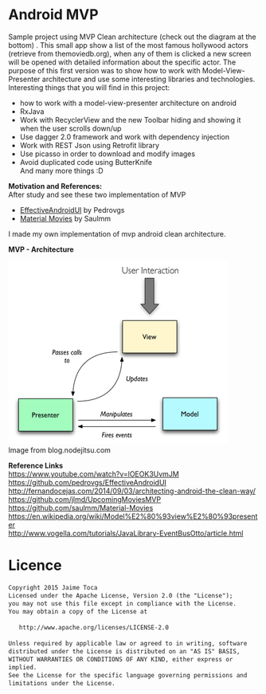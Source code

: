 # Android MVP
Sample project using MVP Clean architecture (check out the diagram at the bottom) . This small app show a list of the most famous hollywood actors (retrieve from themoviedb.org), when any of them is clicked a new screen will be opened with detailed information about the specific actor. The purpose of this first version was to show how to work with Model-View-Presenter architecture and use some interesting libraries and technologies.
Interesting things that you will find in this project: 

 - how to work with a model-view-presenter architecture on android
 - RxJava
 - Work with RecyclerView and the new Toolbar hiding and showing it when the user scrolls down/up
 - Use dagger 2.0 framework and work with dependency injection 
 - Work with REST Json using Retrofit library
 - Use picasso in order to download and modify images
 - Avoid duplicated code using ButterKnife <br/>
And many more things :D <br/>

**Motivation and References:** <br />
After study and see these two implementation of MVP

- [EffectiveAndroidUI](https://github.com/pedrovgs/EffectiveAndroidUI) by Pedrovgs
- [Material Movies](https://github.com/saulmm/Material-Movies) by Saulmm 

I made my own implementation of mvp android clean architecture. <br/>

**MVP - Architecture**


![picture from blog.nodejitsu.com/](https://github.com/JaimeToca/AndroidMVP/blob/master/pictures/mvp.png)<br/>
Image from blog.nodejitsu.com


**Reference Links** <br/>
https://www.youtube.com/watch?v=lOEOK3UvmJM </br>
https://github.com/pedrovgs/EffectiveAndroidUI </br>
http://fernandocejas.com/2014/09/03/architecting-android-the-clean-way/ <br/>
https://github.com/jlmd/UpcomingMoviesMVP <br/>
https://github.com/saulmm/Material-Movies <br />
https://en.wikipedia.org/wiki/Model%E2%80%93view%E2%80%93presenter <br />
http://www.vogella.com/tutorials/JavaLibrary-EventBusOtto/article.html



# Licence

    Copyright 2015 Jaime Toca
    Licensed under the Apache License, Version 2.0 (the "License"); 
    you may not use this file except in compliance with the License. 
    You may obtain a copy of the License at 
    
       http://www.apache.org/licenses/LICENSE-2.0 
    
    Unless required by applicable law or agreed to in writing, software 
    distributed under the License is distributed on an "AS IS" BASIS,
    WITHOUT WARRANTIES OR CONDITIONS OF ANY KIND, either express or implied.
    See the License for the specific language governing permissions and
    limitations under the License.

